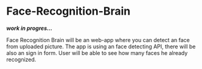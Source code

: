 # Face-Recognition-Brain

***work in progres...***

Face Recognition Brain will be an web-app where you can detect an face from uploaded picture. The app is using an face detecting API, there will be also an sign in form. User will be able to see how many faces he already recognized.
